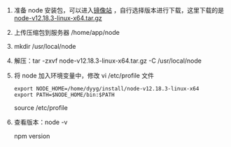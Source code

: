 1. 准备 node 安装包，可以进入[镜像站](https://npm.taobao.org/mirrors/node/) ，自行选择版本进行下载，这里下载的是 [node-v12.18.3-linux-x64.tar.gz](https://registry.npmmirror.com/binary.html?path=node/v12.18.3/)

2. 上传压缩包到服务器 /home/app/node

3. mkdir /usr/local/node

4. 解压：tar -zxvf node-v12.18.3-linux-x64.tar.gz -C /usr/local/node

5. 将 node 加入环境变量中，修改 vi /etc/profile 文件

   ```shell
   export NODE_HOME=/home/dyyg/install/node-v12.18.3-linux-x64
   export PATH=$NODE_HOME/bin:$PATH
   ```

   source /etc/profile

6. 查看版本：node -v

   npm version

